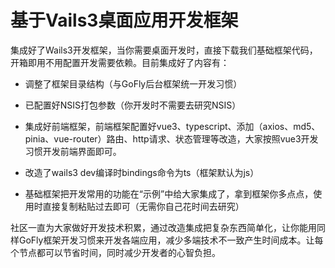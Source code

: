 # 基于Vails3桌面应用开发框架
集成好了Wails3开发框架，当你需要桌面开发时，直接下载我们基础框架代码，开箱即用不用配置开发需要依赖。目前集成好了内容有：

-  调整了框架目录结构（与GoFly后台框架统一开发习惯）

- 已配置好NSIS打包参数（你开发时不需要去研究NSIS）

- 集成好前端框架，前端框架配置好vue3、typescript、添加（axios、md5、pinia、vue-router）路由、http请求、状态管理等改造，大家按照vue3开发习惯开发前端界面即可。

- 改造了wails3 dev编译时bindings命令为ts（框架默认为js）

- 基础框架把开发常用的功能在“示例”中给大家集成了，拿到框架你多点点，使用时直接复制粘贴过去即可（无需你自己花时间去研究）

社区一直为大家做好开发技术积累，通过改造集成把复杂东西简单化，让你能用同样GoFly框架开发习惯来开发各端应用，减少多端技术不一致产生时间成本。让每个节点都可以节省时间，同时减少开发者的心智负担。
